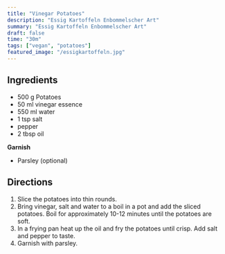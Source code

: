 ```yaml
---
title: "Vinegar Potatoes"
description: "Essig Kartoffeln Enbommelscher Art"
summary: "Essig Kartoffeln Enbommelscher Art"
draft: false
time: "30m"
tags: ["vegan", "potatoes"]
featured_image: "/essigkartoffeln.jpg"
---
```


## Ingredients

- 500 g Potatoes
- 50 ml vinegar essence
- 550 ml water
- 1 tsp salt
- pepper
- 2 tbsp oil

**Garnish**
- Parsley (optional)

## Directions
1. Slice the potatoes into thin rounds.
2. Bring vinegar, salt and water to a boil in a pot and add the sliced potatoes. Boil for approximately 10-12 minutes until the potatoes are soft.
3. In a frying pan heat up the oil and fry the potatoes until crisp. Add salt and pepper to taste.
4. Garnish with parsley.
